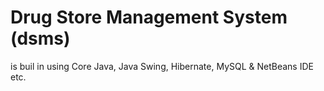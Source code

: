 # Drug Store Management System (dsms) 
is buil in using Core Java, Java Swing, Hibernate, MySQL & NetBeans IDE etc.
